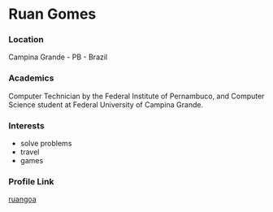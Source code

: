 # Ruan Gomes

### Location

Campina Grande - PB - Brazil

### Academics

Computer Technician by the Federal Institute of Pernambuco,
and Computer Science student at Federal University of Campina Grande.

### Interests

- solve problems
- travel
- games

### Profile Link

[ruangoa](https://github.com/ruangoa)
